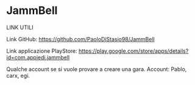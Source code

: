 # JammBell
LINK UTILI

Link GitHub: https://github.com/PaoloDiStasio98/JammBell

Link applicazione PlayStore: https://play.google.com/store/apps/details?id=com.appiedi.jammbell

Qualche account se si vuole provare a creare una gara.
Account: Pablo, carx, egi. 
